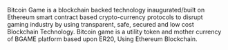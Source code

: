   Bitcoin Game is a blockchain backed technology inaugurated/built on Ethereum smart contract based crypto-currency protocols to disrupt gaming industry by using transparent, safe, secured and low cost Blockchain Technology.
Bitcoin game is a utility token and mother currency of BGAME platform based upon ER20, Using Ethereum Blockchain.
